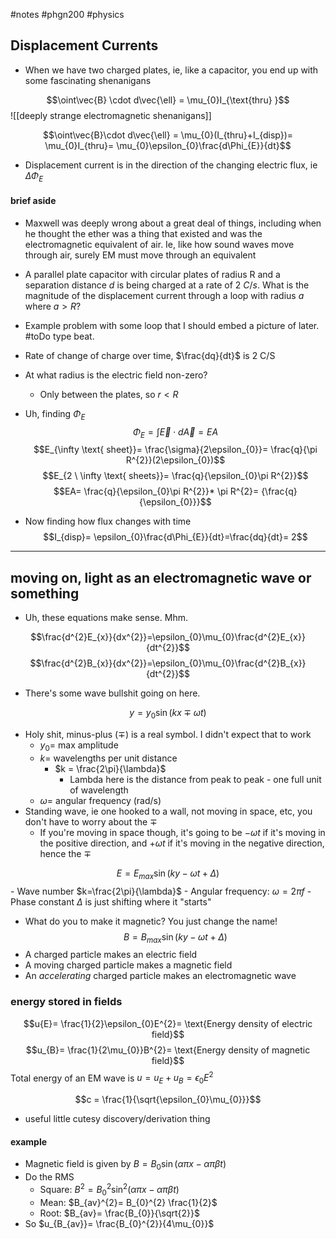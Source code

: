 #notes #phgn200 #physics

## Displacement Currents
- When we have two charged plates, ie, like a capacitor, you end up with some fascinating shenanigans


$$\oint\vec{B} \cdot d\vec{\ell} = \mu_{0}I_{\text{thru} }$$
![[deeply strange electromagnetic shenanigans]]


$$\oint\vec{B}\cdot d\vec{\ell} = \mu_{0}(I_{thru}+I_{disp})= \mu_{0}I_{thru}= \mu_{0}\epsilon_{0}\frac{d\Phi_{E}}{dt}$$
- Displacement current is in the direction of the changing electric flux, ie $\Delta \Phi_{E}$


#### brief aside
- Maxwell was deeply wrong about a great deal of things, including when he thought the ether was a thing that existed and was the electromagnetic equivalent of air. Ie, like how sound waves move through air, surely EM must move through an equivalent


- A parallel plate capacitor with circular plates of radius R and a separation distance $d$ is being charged at a rate of 2 $C/s$. What is the magnitude of the displacement current through a loop with radius $a$ where $a> R$? 

- Example problem with some loop that I should embed a picture of later. #toDo type beat.


- Rate of change of charge over time, $\frac{dq}{dt}$ is 2 C/S

- At what radius is the electric field non-zero?
	- Only between the plates, so $r< R$

- Uh, finding $\Phi_{E}$
$$\Phi_{E}= \int\vec{E} \cdot d\vec{A}= EA$$
$$E_{\infty \text{ sheet}}= \frac{\sigma}{2\epsilon_{0}}= \frac{q}{\pi R^{2}}(2\epsilon_{0})$$
$$E_{2 \ \infty \text{ sheets}}= \frac{q}{\epsilon_{0}\pi R^{2}}$$
$$EA= \frac{q}{\epsilon_{0}\pi R^{2}}* \pi R^{2}= {\frac{q}{\epsilon_{0}}}$$

- Now finding how flux changes with time
$$I_{disp}= \epsilon_{0}\frac{d\Phi_{E}}{dt}=\frac{dq}{dt}= 2$$
----

## moving on, light as an electromagnetic wave or something

- Uh, these equations make sense. Mhm.

$$\frac{d^{2}E_{x}}{dx^{2}}=\epsilon_{0}\mu_{0}\frac{d^{2}E_{x}}{dt^{2}}$$
$$\frac{d^{2}B_{x}}{dx^{2}}=\epsilon_{0}\mu_{0}\frac{d^{2}B_{x}}{dt^{2}}$$
- There's some wave bullshit going on here.

$$y=y_{0}\sin(kx\mp\omega t)$$
- Holy shit, minus-plus ($\mp$) is a real symbol. I didn't expect that to work
	- $y_{0}=$ max amplitude
	- $k=$ wavelengths per unit distance
		- $k = \frac{2\pi}{\lambda}$
			- Lambda here is the distance from peak to peak - one full unit of wavelength
	- $\omega=$ angular frequency (rad/s)
- Standing wave, ie one hooked to a wall, not moving in space, etc, you don't have to worry about the $\mp$
	- If you're moving in space though, it's going to be $-\omega t$ if it's moving in the positive direction, and $+\omega t$ if it's moving in the negative direction, hence the $\mp$ 

$$E = E_{max}\sin(ky-\omega t + \Delta)$$
	- Wave number $k=\frac{2\pi}{\lambda}$
	- Angular frequency: $\omega=2\pi f$
	- Phase constant $\Delta$ is just shifting where it "starts"
- What do you to make it magnetic? You just change the name! $$B = B_{max}\sin(ky - \omega t + \Delta)$$
- A charged particle makes an electric field
- A moving charged particle makes a magnetic field
- An *accelerating* charged particle makes an electromagnetic wave


### energy stored in fields

$$u{E}= \frac{1}{2}\epsilon_{0}E^{2}= \text{Energy density of electric field}$$
$$u_{B}= \frac{1}{2\mu_{0}}B^{2}= \text{Energy density of magnetic field}$$
Total energy of an EM wave is $u=u_E +u_{B}=\epsilon_{0}E^{2}$

$$c = \frac{1}{\sqrt{\epsilon_{0}\mu_{0}}}$$
- useful little cutesy discovery/derivation thing


#### example
- Magnetic field is given by $B= B_{0}\sin(\alpha\pi x - \alpha \pi \beta t)$
- Do the RMS
	- Square: $B^{2}= B_{0}^{2}\sin^{2}(\alpha \pi x - \alpha \pi \beta t)$
	- Mean: $B_{av}^{2}= B_{0}^{2} \frac{1}{2}$
	- Root: $B_{av}= \frac{B_{0}}{\sqrt{2}}$
- So $u_{B_{av}}= \frac{B_{0}^{2}}{4\mu_{0}}$